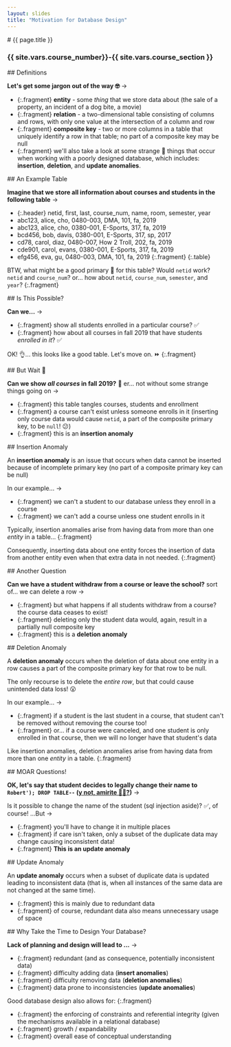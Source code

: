```yaml
---
layout: slides
title: "Motivation for Database Design"
---
```


<script src="../../resources/js/table.js"></script>
<link rel="stylesheet" href="../../resources/css/data-table.css" type="text/css" media="screen" title="no title" charset="utf-8">


<section markdown="block" class="intro-slide">
# {{ page.title }}

### {{ site.vars.course_number}}-{{ site.vars.course_section }}

<p><small></small></p>
</section>

<section markdown="block">
## Definitions

__Let's get some jargon out of the way 🤓__ &rarr;

* {:.fragment} __entity__ <span class="fragment">- some _thing_ that we store data about (the sale of a property, an incident of a dog bite, a movie)</span>
* {:.fragment} __relation__ <span class="fragment">- a two-dimensional table consisting of columns and rows, with only one value at the intersection of a column and row</span>
* {:.fragment} __composite key__ <span class="fragment">- two or more columns in a table that uniquely identify a row in that table; no part of a composite key may be null</span>
* {:.fragment} we'll also take a look at some strange 👻 things that occur when working with a poorly designed database, which includes: __insertion__, __deletion__, and __update__ __anomalies__.

</section>

<section markdown="block">
## An Example Table


__Imagine that we store all information about courses and students in the following table__ &rarr;

* {:.header} netid, first, last, course_num, name, room, semester, year
* abc123, alice, cho, 0480-003, DMA, 101, fa, 2019
* abc123, alice, cho, 0380-001, E-Sports, 317, fa, 2019
* bcd456, bob, davis, 0380-001, E-Sports, 317, sp, 2017
* cd78, carol, diaz, 0480-007, How 2 Troll, 202, fa, 2019
* cde901, carol, evans, 0380-001, E-Sports, 317, fa, 2019
* efg456, eva, gu, 0480-003, DMA, 101, fa, 2019
{:.fragment}
{:.table}

BTW, what might be a good primary 🔑 for this table? <span class="fragment"> Would `netid` work?</span> <span class="fragment">`netid`  and `course_num`?</span> <span class="fragment">or... how about `netid`, `course_num`, `semester`, and `year`?</span>
{:.fragment}

</section>

<section markdown="block">
## Is This Possible?

__Can we...__ &rarr;

* {:.fragment} show all students enrolled in a particular course? <span class="fragment">✅</span>
* {:.fragment} how about all courses in fall 2019 that have students _enrolled in it_? <span class="fragment">✅</span>

OK! 👌... this looks like a good table. Let's move on. ⏩
{:.fragment}


</section>

<section markdown="block">
## But Wait 🛑


__Can we show _all courses_ in fall 2019?__ <span class="fragment">🤔 er... not without some strange things going on</span> &rarr;

* {:.fragment} this table tangles courses, students and enrollment
* {:.fragment} a course can't exist unless someone enrolls in it (inserting only course data would cause `netid`, a part of the composite primary key, to be `null`! 😕)
* {:.fragment} this is an __insertion anomaly__

</section>
<section markdown="block">
## Insertion Anomaly

An __insertion anomaly__ is an issue that occurs when data cannot be inserted because of incomplete primary key (no part of a composite primary key can be null)

In our example... &rarr;

* {:.fragment} we can't a student to our database unless they enroll in a course
* {:.fragment} we can't add a course unless one student enrolls in it

Typically, insertion anomalies arise from having data from more than one _entity_ in a table... 
{:.fragment}

Consequently, inserting data about one entity forces the insertion of data from another entity even when that extra data in not needed.
{:.fragment}


</section>

<section markdown="block">
## Another Question

__Can we have a student withdraw from a course or leave the school?__ <span class="fragment">sort of... we can delete a row</span> &rarr;

* {:.fragment} but what happens if all students withdraw from a course? <span class="fragment">the course data ceases to exist!</span>
* {:.fragment} deleting only the student data would, again, result in a partially null composite key
* {:.fragment} this is a __deletion anomaly__


</section>

<section markdown="block">
## Deletion Anomaly

A __deletion anomaly__ occurs when the deletion of data about one entity in a row causes a part of the composite primary key for that row to be null. 

The only recourse is to delete the _entire row_, but that could cause unintended data loss! 😮

In our example... &rarr;

* {:.fragment} if a student is the last student in a course, that student can't be removed without removing the course too!
* {:.fragment} or... if a course were canceled, and one student is only enrolled in that course, then we will no longer have that student's data

Like insertion anomalies, deletion anomalies arise from having data from more than one _entity_ in a table.
{:.fragment}
</section>

<section markdown="block">
## MOAR Questions!

__OK, let's say that student decides to legally change their name to `Robert'); DROP TABLE--` ([y not, amirite 🤷‍♀️?](https://xkcd.com/327/))__ &rarr;

Is it possible to change the name of the student (sql injection aside)? <span class="fragment">✅, of course! ...But &rarr;</span>

* {:.fragment} you'll have to change it in multiple places
* {:.fragment} if care isn't taken, only a subset of the duplicate data may change causing inconsistent data!
* {:.fragment} __This is an update anomaly__

</section>

<section markdown="block">
## Update Anomaly

An __update anomaly__ occurs when a subset of duplicate data is updated leading to inconsistent data (that is, when all instances of the same data are not changed at the same time).

* {:.fragment} this is mainly due to redundant data
* {:.fragment} of course, redundant data also means unnecessary usage of space
</section>


<section markdown="block">
## Why Take the Time to Design Your Database?

__Lack of planning and design will lead to ...__ &rarr;


* {:.fragment} redundant (and as consequence, potentially inconsistent data)
* {:.fragment} difficulty adding data (__insert anomalies__)
* {:.fragment} difficulty removing data (__deletion anomalies__)
* {:.fragment} data prone to inconsistencies  (__update anomalies__)

Good database design also allows for:
{:.fragment}

* {:.fragment} the enforcing of constraints and referential integrity (given the mechanisms available in a relational database)
* {:.fragment} growth / expandability
* {:.fragment} overall ease of conceptual understanding
</section>
